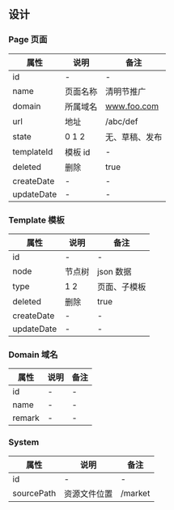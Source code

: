 ## 设计

### Page 页面

| 属性       | 说明     | 备注           |
| ---------- | -------- | -------------- |
| id         | -        | -              |
| name       | 页面名称 | 清明节推广     |
| domain     | 所属域名 | www.foo.com    |
| url        | 地址     | /abc/def       |
| state      | 0 1 2    | 无、草稿、发布 |
| templateId | 模板 id  | -              |
| deleted    | 删除     | true           |
| createDate | -        | -              |
| updateDate | -        | -              |

### Template 模板

| 属性       | 说明   | 备注         |
| ---------- | ------ | ------------ |
| id         | -      | -            |
| node       | 节点树 | json 数据    |
| type       | 1 2    | 页面、子模板 |
| deleted    | 删除   | true         |
| createDate | -      | -            |
| updateDate | -      | -            |

### Domain 域名

| 属性   | 说明 | 备注 |
| ------ | ---- | ---- |
| id     | -    | -    |
| name   | -    | -    |
| remark | -    | -    |

### System

| 属性       | 说明         | 备注    |
| ---------- | ------------ | ------- |
| id         | -            | -       |
| sourcePath | 资源文件位置 | /market |
